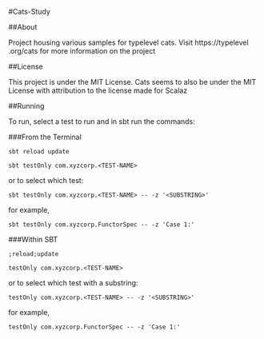 #Cats-Study

##About

Project housing various samples for typelevel cats.  Visit https://typelevel
.org/cats for more information on the project

##License

This project is under the MIT License.  Cats seems to also be under the MIT 
License with attribution to the license made for Scalaz

##Running

To run, select a test to run and in sbt run the commands:

###From the Terminal

`sbt reload update`

`sbt testOnly com.xyzcorp.<TEST-NAME>`

or to select which test:

`sbt testOnly com.xyzcorp.<TEST-NAME> -- -z '<SUBSTRING>'`

for example,

`sbt testOnly com.xyzcorp.FunctorSpec -- -z 'Case 1:'`

###Within SBT

`;reload;update`

`testOnly com.xyzcorp.<TEST-NAME>`

or to select which test with a substring:

`testOnly com.xyzcorp.<TEST-NAME> -- -z '<SUBSTRING>'`

for example,

`testOnly com.xyzcorp.FunctorSpec -- -z 'Case 1:'`
